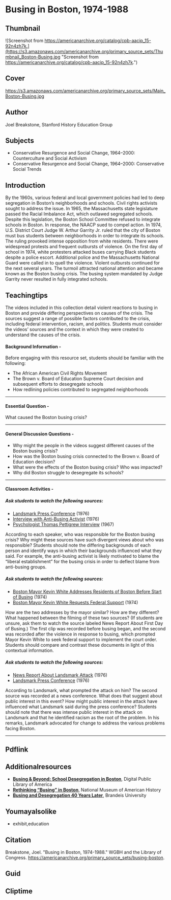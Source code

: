 # Busing in Boston, 1974-1988

## Thumbnail

![Screenshot from https://americanarchive.org/catalog/cpb-aacip_15-92n4zh7k.](https://s3.amazonaws.com/americanarchive.org/primary_source_sets/Thumbnail_Boston-Busing.jpg "Screenshot from https://americanarchive.org/catalog/cpb-aacip_15-92n4zh7k.")

## Cover
https://s3.amazonaws.com/americanarchive.org/primary_source_sets/Main_Boston-Busing.jpg

## Author

Joel Breakstone, Stanford History Education Group

## Subjects

- Conservative Resurgence and Social Change, 1964–2000: Counterculture and Social Activism
- Conservative Resurgence and Social Change, 1964–2000: Conservative Social Trends

## Introduction

By the 1960s, various federal and local government policies had led to deep segregation in Boston’s neighborhoods and schools. Civil rights activists sought to address the issue. In 1965, the Massachusetts state legislature passed the Racial Imbalance Act, which outlawed segregated schools. Despite this legislation, the Boston School Committee refused to integrate schools in Boston. In response, the NAACP sued to compel action. In 1974, U.S. District Court Judge W. Arthur Garrity Jr. ruled that the city of Boston must bus students between neighborhoods in order to integrate its schools. The ruling provoked intense opposition from white residents. There were widespread protests and frequent outbursts of violence. On the first day of school in 1974, white protesters attacked buses carrying Black students despite a police escort. Additional police and the Massachusetts National Guard were called in to quell the violence. Violent outbursts continued for the next several years. The turmoil attracted national attention and became known as the Boston busing crisis. The busing system mandated by Judge Garrity never resulted in fully integrated schools. 

## Teachingtips

The videos included in this collection detail violent reactions to busing in Boston and provide differing perspectives on causes of the crisis. The sources suggest a range of possible factors contributed to the crisis, including federal intervention, racism, and politics. Students must consider the videos’ sources and the context in which they were created to understand the causes of the crisis. 

#### Background Information -

Before engaging with this resource set, students should be familiar with the following: 
- The African American Civil Rights Movement
- The Brown v. Board of Education Supreme Court decision and subsequent efforts to desegregate schools
- How redlining policies contributed to segregated neighborhoods 

<hr>

#### Essential Question - 

What caused the Boston busing crisis? 

<hr>

#### General Discussion Questions -

- Why might the people in the videos suggest different causes of the Boston busing crisis? 
- How was the Boston busing crisis connected to the Brown v. Board of Education decision?  
- What were the effects of the Boston busing crisis? Who was impacted? 
- Why did Boston struggle to desegregate its schools? 

<hr>

#### Classroom Activities -

##### Ask students to watch the following sources:

- [Landsmark Press Conference](https://americanarchive.org/primary_source_sets/busing-boston/6_15-9qr4nq5d) (1976)
- [Interview with Anti-Busing Activist](https://americanarchive.org/primary_source_sets/busing-boston/7_15-9057cs2x) (1976)
- [Psychologist Thomas Pettigrew Interview](https://americanarchive.org/primary_source_sets/busing-boston/9_15-9zg6g70c) (1967)

According to each speaker, who was responsible for the Boston busing crisis? Why might these sources have such divergent views about who was responsible? Students should note the differing backgrounds of each person and identify ways in which their backgrounds influenced what they said. For example, the anti-busing activist is likely motivated to blame the “liberal establishment” for the busing crisis in order to deflect blame from anti-busing groups. 

##### Ask students to watch the following sources: 

- [Boston Mayor Kevin White Addresses Residents of Boston Before Start of Busing](https://americanarchive.org/primary_source_sets/busing-boston/3_15-qj77s7j383) (1974)
- [Boston Mayor Kevin White Requests Federal Support](https://americanarchive.org/primary_source_sets/busing-boston/2_15-9154dp1w) (1974)

How are the two addresses by the mayor similar? How are they different? What happened between the filming of these two sources? (If students are unsure, ask them to watch the source labeled News Report About First Day of Busing.) The first clip was recorded before busing began, and the second was recorded after the violence in response to busing, which prompted Mayor Kevin White to seek federal support to implement the court order. Students should compare and contrast these documents in light of this contextual information.

##### Ask students to watch the following sources: 

- [News Report About Landsmark Attack](https://americanarchive.org/primary_source_sets/busing-boston/5_15-93r0pt1f) (1976)
- [Landsmark Press Conference](https://americanarchive.org/primary_source_sets/busing-boston/6_15-9qr4nq5d) (1976)

According to Landsmark, what prompted the attack on him? The second source was recorded at a news conference. What does that suggest about public interest in this event? How might public interest in the attack have influenced what Landsmark said during the press conference? Students should note that there was intense public interest in the attack on Landsmark and that he identified racism as the root of the problem. In his remarks, Landsmark advocated for change to address the various problems facing Boston. 

<hr>

## Pdflink

## Additionalresources

- [**Busing & Beyond: School Desegregation in Boston**](https://dp.la/primary-source-sets/busing-beyond-school-desegregation-in-boston), Digital Public Library of America
- [**Rethinking “Busing” in Boston**](https://americanhistory.si.edu/blog/rethinking-busing-boston), National Museum of American History
- [**Busing and Desegregation 40 Years Later**](https://www.brandeis.edu/investigate/race-justice/busing-desegregation.html), Brandeis University

## Youmayalsolike
- exhibit,education

## Citation

Breakstone, Joel. "Busing in Boston, 1974-1988." WGBH and the Library of Congress. https://americanarchive.org/primary_source_sets/busing-boston.

## Guid
## Cliptime
